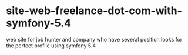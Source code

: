 # site-web-freelance-dot-com-with-symfony-5.4
web site for job hunter and company who have several position looks for the perfect profile  using symfony 5.4 
